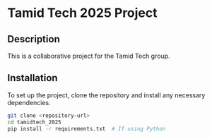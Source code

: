 # Tamid Tech 2025 Project

## Description
This is a collaborative project for the Tamid Tech group.

## Installation
To set up the project, clone the repository and install any necessary dependencies.

```bash
git clone <repository-url>
cd tamidtech_2025
pip install -r requirements.txt  # If using Python